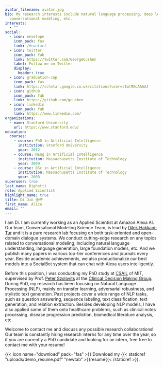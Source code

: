 ```yaml
---
avatar_filename: avatar.jpg
bio: My research interests include natural language processing, deep learning,
  conversational modeling, etc.
interests:
  - ""
social:
  - icon: envelope
    icon_pack: fas
    link: /#contact
  - icon: twitter
    icon_pack: fab
    link: https://twitter.com/GeorgeCushen
    label: Follow me on Twitter
    display:
      header: true
  - icon: graduation-cap
    icon_pack: fas
    link: https://scholar.google.co.uk/citations?user=sIwtMXoAAAAJ
  - icon: github
    icon_pack: fab
    link: https://github.com/gcushen
  - icon: linkedin
    icon_pack: fab
    link: https://www.linkedin.com/
organizations:
  - name: Stanford University
    url: https://www.stanford.edu/
education:
  courses:
    - course: PhD in Artificial Intelligence
      institution: Stanford University
      year: 2012
    - course: MEng in Artificial Intelligence
      institution: Massachusetts Institute of Technology
      year: 2009
    - course: BSc in Artificial Intelligence
      institution: Massachusetts Institute of Technology
      year: 2008
superuser: true
last_name: Bighetti
role: Applied Scientist
highlight_name: true
title: Di Jin 金帝
first_name: Alice
email: ""
---
```

I am Di. I am currently working as an Applied Scientist at Amazon Alexa AI. Our team, Conversational Modeling Science Team, is lead by [Dilek Hakkani-Tur](https://scholar.google.com/citations?user=GMcL_9kAAAAJ&hl=en) and it is a pure research lab focusing on both task-oriented and open-domain dialogue systems. We conduct cutting-edge research on any topics related to conversational modeling, including natural language understanding, language generation, large foundation models, etc. And we publish many papers in various top-tier conferences and journals every year. Beside academic achievements, we also productionalize our best models into a SocialBot system that can chat with Alexa users intelligently. 

Before this position, I was conducting my PhD study at [CSAIL](https://www.csail.mit.edu/) of MIT, supervised by Prof. [Peter Szolovits](http://groups.csail.mit.edu/medg/people/psz/home/Pete_MEDG_site/Home.html) at the [Clinical Decision Making Group](http://groups.csail.mit.edu/medg/). During PhD, my research has been focusing on Natural Language Processing (NLP), mainly on transfer learning, adversarial robustness, and stylistic text generation. Past projects cover a wide range of NLP tasks, such as question answering, sequence labeling, text classification, text generation, and relation extraction. Besides developing NLP models, I have also applied some of them onto healthcare problems, such as clinical notes processing, disease progression prediction, biomedical literature analysis, etc. 

Welcome to contact me and discuss any possible research collaborations! Our team is constantly hiring research interns for any time over the year, so if you are currently a PhD candidate and looking for an intern, free free to contact me with your resume!

{{< icon name="download" pack="fas" >}} Download my {{< staticref "uploads/demo_resume.pdf" "newtab" >}}resumé{{< /staticref >}}.